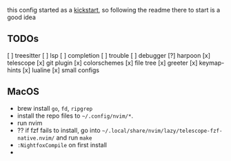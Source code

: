 this config started as a [kickstart](https://github.com/nvim-lua/kickstart.nvim), so following the readme there to start is a good idea

## TODOs
[ ] treesitter
[ ] lsp
[ ] completion
[ ] trouble
[ ] debugger
[?] harpoon
[x] telescope
[x] git plugin
[x] colorschemes
[x] file tree
[x] greeter
[x] keymap-hints
[x] lualine
[x] small configs

## MacOS
- brew install `go`, `fd`, `ripgrep`
- install the repo files to `~/.config/nvim/*`.
- run nvim
- ?? if fzf fails to install, go into `~/.local/share/nvim/lazy/telescope-fzf-native.nvim/` and run `make`
- `:NightfoxCompile` on first install
- 
